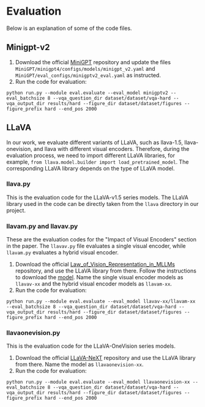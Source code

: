 # Evaluation
Below is an explanation of some of the code files.

## Minigpt-v2
1. Download the official [MiniGPT](https://github.com/Vision-CAIR/MiniGPT-4) repository and update the files `MiniGPT/minigpt4/configs/models/minigpt_v2.yaml` and `MiniGPT/eval_configs/minigptv2_eval.yaml` as instructed.
2. Run the code for evaluation:
```
python run.py --module eval.evaluate --eval_model minigptv2 --eval_batchsize 8 --vqa_question_dir dataset/dataset/vqa-hard --vqa_output_dir results/hard --figure_dir dataset/dataset/figures --figure_prefix hard --end_pos 2000
```
## LLaVA
In our work, we evaluate different variants of LLaVA, such as llava-1.5, llava-onevision, and llava with different visual encoders. Therefore, during the evaluation process, we need to import different LLaVA libraries, for example, `from llava.model.builder import load_pretrained_model`. The corresponding LLaVA library depends on the type of LLaVA model.

### llava.py
This is the evaluation code for the LLaVA-v1.5 series models. The LLaVA library used in the code can be directly taken from the `llava` directory in our project.

### llavam.py and llavav.py
These are the evaluation codes for the "Impact of Visual Encoders" section in the paper. The `llavav.py` file evaluates a single visual encoder, while `llavam.py` evaluates a hybrid visual encoder.
1. Download the official [Law_of_Vision_Representation_in_MLLMs](https://github.com/bronyayang/Law_of_Vision_Representation_in_MLLMs) repository, and use the LLaVA library from there. Follow the instructions to download the [model](https://huggingface.co/shijiay). Name the single visual encoder models as `llavav-xx` and the hybrid visual encoder models as `llavam-xx`.
2. Run the code for evaluation:
```
python run.py --module eval.evaluate --eval_model llavav-xx/llavam-xx --eval_batchsize 8 --vqa_question_dir dataset/dataset/vqa-hard --vqa_output_dir results/hard --figure_dir dataset/dataset/figures --figure_prefix hard --end_pos 2000
```

### llavaonevision.py
This is the evaluation code for the LLaVA-OneVision series models.
1. Download the official [LLaVA-NeXT](https://github.com/LLaVA-VL/LLaVA-NeXT) repository and use the LLaVA library from there. Name the model as `llavaonevision-xx`.
2. Run the code for evaluation:
```
python run.py --module eval.evaluate --eval_model llavaonevision-xx --eval_batchsize 8 --vqa_question_dir dataset/dataset/vqa-hard --vqa_output_dir results/hard --figure_dir dataset/dataset/figures --figure_prefix hard --end_pos 2000
```